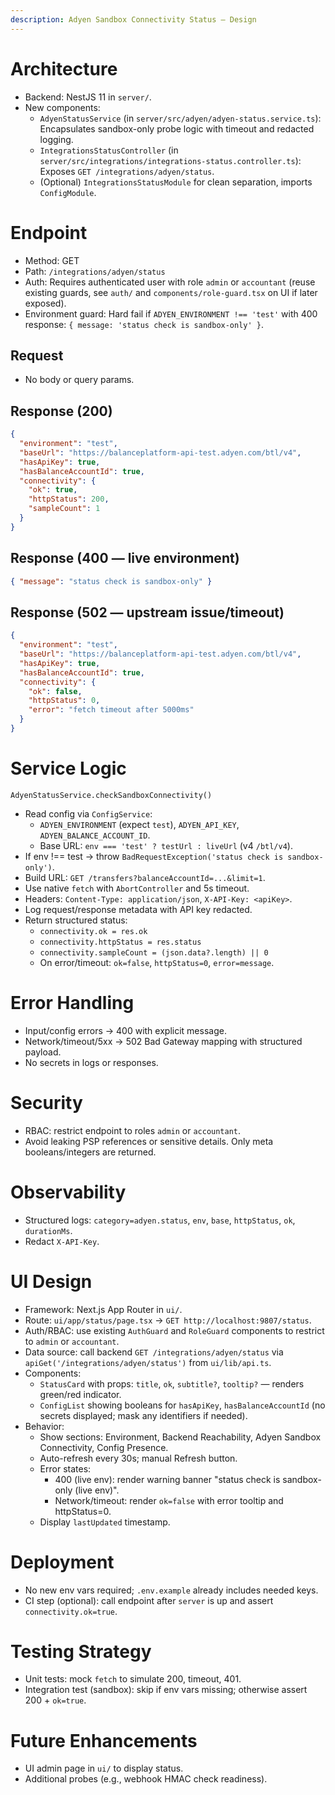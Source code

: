 ```yaml
---
description: Adyen Sandbox Connectivity Status – Design
---
```


# Architecture

- Backend: NestJS 11 in `server/`.
- New components:
  - `AdyenStatusService` (in `server/src/adyen/adyen-status.service.ts`): Encapsulates sandbox-only probe logic with timeout and redacted logging.
  - `IntegrationsStatusController` (in `server/src/integrations/integrations-status.controller.ts`): Exposes `GET /integrations/adyen/status`.
  - (Optional) `IntegrationsStatusModule` for clean separation, imports `ConfigModule`.

# Endpoint

- Method: GET
- Path: `/integrations/adyen/status`
- Auth: Requires authenticated user with role `admin` or `accountant` (reuse existing guards, see `auth/` and `components/role-guard.tsx` on UI if later exposed).
- Environment guard: Hard fail if `ADYEN_ENVIRONMENT !== 'test'` with 400 response: `{ message: 'status check is sandbox-only' }`.

## Request
- No body or query params.

## Response (200)
```json
{
  "environment": "test",
  "baseUrl": "https://balanceplatform-api-test.adyen.com/btl/v4",
  "hasApiKey": true,
  "hasBalanceAccountId": true,
  "connectivity": {
    "ok": true,
    "httpStatus": 200,
    "sampleCount": 1
  }
}
```

## Response (400 — live environment)
```json
{ "message": "status check is sandbox-only" }
```

## Response (502 — upstream issue/timeout)
```json
{
  "environment": "test",
  "baseUrl": "https://balanceplatform-api-test.adyen.com/btl/v4",
  "hasApiKey": true,
  "hasBalanceAccountId": true,
  "connectivity": {
    "ok": false,
    "httpStatus": 0,
    "error": "fetch timeout after 5000ms"
  }
}
```

# Service Logic

`AdyenStatusService.checkSandboxConnectivity()`
- Read config via `ConfigService`:
  - `ADYEN_ENVIRONMENT` (expect `test`), `ADYEN_API_KEY`, `ADYEN_BALANCE_ACCOUNT_ID`.
  - Base URL: `env === 'test' ? testUrl : liveUrl` (v4 `/btl/v4`).
- If env !== test → throw `BadRequestException('status check is sandbox-only')`.
- Build URL: `GET /transfers?balanceAccountId=...&limit=1`.
- Use native `fetch` with `AbortController` and 5s timeout.
- Headers: `Content-Type: application/json`, `X-API-Key: <apiKey>`.
- Log request/response metadata with API key redacted.
- Return structured status:
  - `connectivity.ok = res.ok`
  - `connectivity.httpStatus = res.status`
  - `connectivity.sampleCount = (json.data?.length) || 0`
  - On error/timeout: `ok=false`, `httpStatus=0`, `error=message`.

# Error Handling
- Input/config errors → 400 with explicit message.
- Network/timeout/5xx → 502 Bad Gateway mapping with structured payload.
- No secrets in logs or responses.

# Security
- RBAC: restrict endpoint to roles `admin` or `accountant`.
- Avoid leaking PSP references or sensitive details. Only meta booleans/integers are returned.

# Observability
- Structured logs: `category=adyen.status`, `env`, `base`, `httpStatus`, `ok`, `durationMs`.
- Redact `X-API-Key`.

# UI Design

- Framework: Next.js App Router in `ui/`.
- Route: `ui/app/status/page.tsx` → `GET http://localhost:9807/status`.
- Auth/RBAC: use existing `AuthGuard` and `RoleGuard` components to restrict to `admin` or `accountant`.
- Data source: call backend `GET /integrations/adyen/status` via `apiGet('/integrations/adyen/status')` from `ui/lib/api.ts`.
- Components:
  - `StatusCard` with props: `title`, `ok`, `subtitle?`, `tooltip?` — renders green/red indicator.
  - `ConfigList` showing booleans for `hasApiKey`, `hasBalanceAccountId` (no secrets displayed; mask any identifiers if needed).
- Behavior:
  - Show sections: Environment, Backend Reachability, Adyen Sandbox Connectivity, Config Presence.
  - Auto-refresh every 30s; manual Refresh button.
  - Error states:
    - 400 (live env): render warning banner "status check is sandbox-only (live env)".
    - Network/timeout: render `ok=false` with error tooltip and httpStatus=0.
  - Display `lastUpdated` timestamp.

# Deployment
- No new env vars required; `.env.example` already includes needed keys.
- CI step (optional): call endpoint after `server` is up and assert `connectivity.ok=true`.

# Testing Strategy
- Unit tests: mock `fetch` to simulate 200, timeout, 401.
- Integration test (sandbox): skip if env vars missing; otherwise assert 200 + `ok=true`.

# Future Enhancements
- UI admin page in `ui/` to display status.
- Additional probes (e.g., webhook HMAC check readiness).
